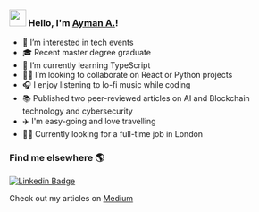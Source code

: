 ### <img src="https://media.giphy.com/media/hvRJCLFzcasrR4ia7z/giphy.gif" width="30px"> Hello, I'm  [Ayman A.](https://aymanx.io/)!

- 👀 I’m interested in tech events 
- 🎓 Recent master degree graduate 
- 🌱 I’m currently learning TypeScript
- 👨‍💻 I’m looking to collaborate on React or Python projects 
- 🎧 I enjoy listening to lo-fi music while coding
- 📚 Published two peer-reviewed articles on AI and Blockchain technology and cybersecurity
- ✈️ I'm easy-going and love travelling
- 🙋‍♂️ Currently looking for a full-time job in London


### Find me elsewhere 🌎 

[![Linkedin Badge](https://img.shields.io/badge/-LinkedIn-blue?style=flat-square&logo=Linkedin&logoColor=white&link=https://www.linkedin.com/in/ayman-io/)](https://www.linkedin.com/in/ayman-io/)  

Check out my articles on [Medium](https://aymanx.medium.com/)
